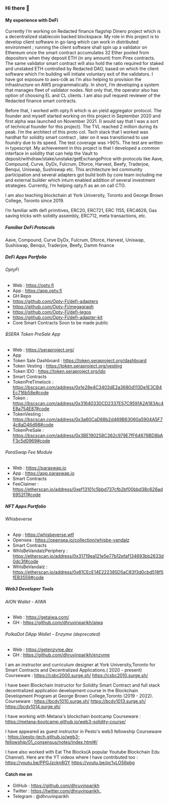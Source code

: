 ### Hi there 👋

#### My experience with DeFi

Currently I’m working on Redacted finance flagship Dinero project which is a decentralized stablecoin backed blockspace. My role in this project is to develop client software in go-lang which can work in distributed environment ; running the client software shall spin up a validator on Ethereum once the smart contract accumulates 32 Ether pooled from depositors when they deposit ETH (in any amount) from Pirex contracts. The same validator smart contract will also hold the ratio required for staked and unstaked ETH controlled by Redacted DAO, based on which the client software which I’m building will initiate voluntary exit of the validators. I have got exposure to aws-cdk as I’m also helping to provision the infrastructure on AWS programmatically. In short, I’m developing a system that manages fleet of validator nodes. Not only that, the operator also has option of choosing EL and CL clients. I am also pull request reviewer of the Redacted finance smart contracts.

Before that, I worked with opty.fi which is an yield aggregator protocol. The founder and myself started working on this project in September 2020 and first alpha was launched on November 2021. (I would say that I was a sort of technical founder for this project). The TVL reached 2 million during its peak. I’m the architect of this proto col. Tech stack that I worked was hardhat for solidity smart contract , later on it was transitioned to use foundry due to its speed. The test coverage was >90%. The test are written in typescript. My achievement in this project is that I developed a common interface in solidity that can help the Vault to deposit/withdraw/stake/unstake/getExchangePrice with protocols like Aave, Compound, Curve, DyDx, Fulcrum, Dforce, Harvest, Beefy, Traderjoe, Benqui, Uniswap, Sushiswap etc. This architecture led community participation and several adapters got build both by core team including me and external builder which inturn enabled addition of several investment strategies. Currently, I’m helping opty.fi as an on call CTO.

I am also teaching blockchain at York University, Toronto and George Brown College, Toronto since 2019.

I’m familiar with defi primitives, ERC20, ERC721, ERC 1155, ERC4626, Gas saving tricks with solidity assembly, ERC712, meta transactions, etc.

##### Familiar DeFi Protocols

Aave, Compound, Curve DyDx, Fulcrum, Dforce, Harvest, Uniswap, Sushiswap, Benqui, Traderjoe, Beefy, Damm finance

##### DeFi Apps Portfolio

###### OptyFi
 *  Web : https://opty.fi
 *  App : https://app.opty.fi
 *  GH Repo 
  *  https://github.com/Opty-Fi/defi-adapters 
  *  https://github.com/Opty-Fi/megagraph 
  *  https://github.com/Opty-Fi/defi-legos 
  *  https://github.com/Opty-Fi/defi-adapter-kit 
 *  Core Smart Contracts Soon to be made public

###### $SERA Token PreSale App
* Web : https://seraproject.org/
* App
 * Token Sale Dashboard : https://token.seraproject.org/dashboard
 * Token Vesting : https://token.seraproject.org/vesting
 * Token IDO : https://token.seraproject.org/ido 
* Smart Contracts
 *  TokenPreTimelock : https://bscscan.com/address/0xfe28e4C3403dE2a3680d113De1E3CB4Ec716b58e#code
 *  Token : https://bscscan.com/address/0x31640330CD2337E57C9591A2A183Ac4E8a754E87#code
 *  TokenVesting : https://bscscan.com/address/0x3a60CaD68b2d469B63060a5904A5F74c8aD46d98#code
 *  TokenPreSale : https://bscscan.com/address/0x3BE190258C362c979E7fF64679BD8bAF3c5d0969#code

###### ParaSwap Fee Module
* Web : https://paraswap.io
* App : https://app.paraswap.io
* Smart Contracts
 * FeeClaimer : https://etherscan.io/address/0xef13101c5bbd737cfb2bf00bbd38c626ad6952f7#code 

##### NFT Apps Portfolio

###### Whisbeverse
* App : https://whisbeverse.wtf
* Opensea : https://opensea.io/collection/whisbe-vandalz
* Smart Contracts
 * WhIsBeVandalzPeriphery : https://etherscan.io/address/0x31719ea121e5e77b12efaf134693bb2633d0dc3f#code
 * WhIsBeVandalz : https://etherscan.io/address/0x61CEcE14E222385D5aC83f3d0cbd518f5fEB3559#code

##### Web3 Developer Tools

###### AION Wallet - AIWA
* Web : https://getaiwa.com/
* GH : https://github.com/dhruvinparikh/aiwa
###### PolkaDot DApp Wallet - Enzyme (deprecated)
* Web : https://getenzyme.dev
* GH : https://github.com/dhruvinparikh/enzyme

I am an instructor and curriculum designer at York University,Toronto for Smart Contracts and Decentralized Applications.( 2020 - present)
Courseware : 
https://csbc2000.surge.sh/
https://csbc2010.surge.sh/

I have been Blockchain Instructor for Solidity Smart Contract and full stack decentralized application development course in the Blockchain Development Program at George Brown College,Toronto (2019 - 2022). 
Courseware : 
https://bcdv1010.surge.sh/ 
https://bcdv1013.surge.sh/ 
https://bcdv1014.surge.sh/  

I have working with Metana's blockchain bootcamp
Courseware :
https://metana-bootcamp.github.io/web3-solidity-course/

I have appeared as guest instructor in Pesto's web3 fellowship
Courseware : 
https://pesto-tech.github.io/web3-fellowship/01_consensus/notes/index.html#/

I have also worked with Eat The Blocks(A popular Youtube Blockchain Edu Channel). Here are the YT videos where I have contributed too : 
https://youtu.be/PPGJzckn8GY https://youtu.be/pc1yLO56pbg 

#### Catch me on

* GitHub : https://github.com/dhruvinparikh
* Twitter : https://twitter.com/dhruvinparikh_
* Telegram : @dhruvinparikh
